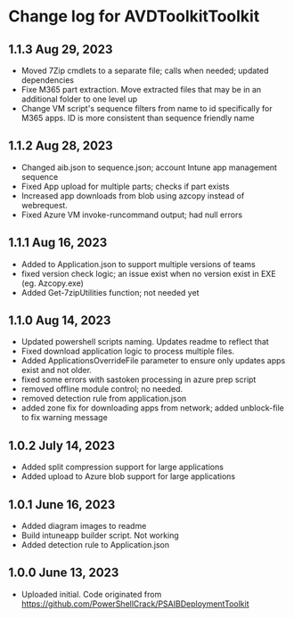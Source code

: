 # Change log for AVDToolkitToolkit

## 1.1.3 Aug 29, 2023

- Moved 7Zip cmdlets to a separate file; calls when needed; updated dependencies
- Fixe M365 part extraction. Move extracted files that may be in an additional folder to one level up
- Change VM script's sequence filters from name to id specifically for M365 apps. ID is more consistent than sequence friendly name

## 1.1.2 Aug 28, 2023

- Changed aib.json to sequence.json; account Intune app management sequence
- Fixed App upload for multiple parts; checks if part exists
- Increased app downloads from blob using azcopy instead of webrequest.
- Fixed Azure VM invoke-runcommand output; had null errors

## 1.1.1 Aug 16, 2023

- Added to Application.json to support multiple versions of teams
- fixed version check logic; an issue exist when no version exist in EXE (eg. Azcopy.exe)
- Added Get-7zipUtilities function; not needed yet

## 1.1.0 Aug 14, 2023

- Updated powershell scripts naming. Updates readme to reflect that
- Fixed download application logic to process multiple files.
- Added ApplicationsOverrideFile parameter to ensure only updates apps exist and not older.
- fixed some errors with sastoken processing in azure prep script
- removed offline module control; no needed.
- removed detection rule from application.json
- added zone fix for downloading apps from network; added unblock-file to fix warning message

## 1.0.2 July 14, 2023

- Added split compression support for large applications
- Added upload to Azure blob support for large applications

## 1.0.1 June 16, 2023

- Added diagram images to readme
- Build intuneapp builder script. Not working
- Added detection rule to Application.json

## 1.0.0 June 13, 2023

- Uploaded initial. Code originated from https://github.com/PowerShellCrack/PSAIBDeploymentToolkit